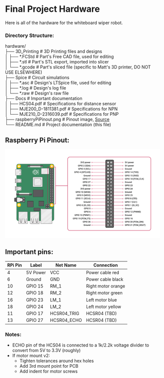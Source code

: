# Final Project Hardware

Here is all of the hardware for the whiteboard wiper robot.

### Directory Structure:

hardware/ <br>
├── 3D_Printing # 3D Printing files and designs <br>
│ ├── *.FCStd # Part's Free CAD file, used for editing <br>
│ ├── *.stl # Part's STL export, imported into slicer <br>
│ └── *.gcode # Part's sliced file (specific to Matt's 3D printer, DO NOT USE ELSEWHERE) <br>
├── Spice # Circuit simulations<br>
│ ├── *.asc # Design's LTSpice file, used for editing <br>
│ ├── *.log # Design's log file <br>
│ └── *.raw # Design's raw file <br>
├── Docs # Important documentation<br>
│ ├── HCS04.pdf # Specifications for distance sensor <br>
│ ├── MJE200_D-1811381.pdf # Specifications for NPN <br>
│ └── MJE210_D-2316039.pdf # Specifications for PNP <br>
├── raspberryPiPinout.png # Pinout
image, [Source](https://www.raspberrypi.com/documentation/computers/raspberry-pi.html)<br>
└── README.md # Project documentation (this file) <br>

## Raspberry Pi Pinout:

![Raspberry Pi Pinout](./raspberryPiPinout.png "Raspberry Pi Pinout")

## Important pins:

| RPi Pin | Label    | Net Name    | Connection         |
|---------|----------|-------------|--------------------|
| 4       | 5V Power | VCC         | Power cable red    |
| 6       | Ground   | GND         | Power cable black  |
| 10      | GPIO 15  | RM_1        | Right motor orange |
| 12      | GPIO 18  | RM_2        | Right motor green  |
| 16      | GPIO 23  | LM_1        | Left motor blue    |
| 18      | GPIO 24  | LM_2        | Left motor yellow  |
| 11      | GPIO 17  | HCSR04_TRIG | HCSR04 (TBD)       |
| 13      | GPIO 27  | HCSR04_ECHO | HCSR04 (TBD)       |

### Notes:

* ECHO pin of the HCS04 is connected to a 1k/2.2k voltage divider to convert from 5V to 3.3V (roughly)
* If motor mount v2:
    * Tighten tolerances around hex holes
    * Add 3rd mount point for PCB
    * Add indent for motor screws